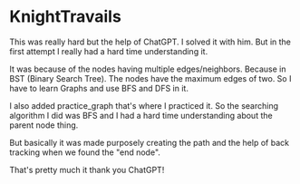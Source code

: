 # KnightTravails

This was really hard but the help of ChatGPT. I solved it with him.
But in the first attempt I really had a hard time understanding it.

It was because of the nodes having multiple edges/neighbors. Because in BST (Binary Search Tree).
The nodes have the maximum edges of two. So I have to learn Graphs and use BFS and DFS in it.

I also added practice_graph that's where I practiced it.
So the searching algorithm I did was BFS and I had a hard time understanding about the parent node thing.

But basically it was made purposely creating the path and the help of back tracking when we found the "end node".

That's pretty much it thank you ChatGPT!
